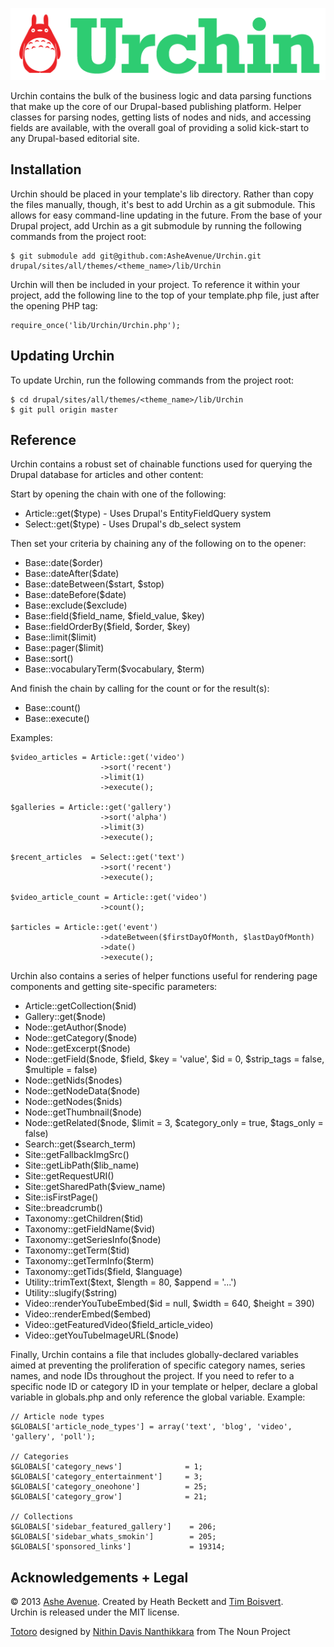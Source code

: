 ![Urchin](/img/logo.png)

Urchin contains the bulk of the business logic and data parsing functions that make up the core of our Drupal-based publishing platform. Helper classes for parsing nodes, getting lists of nodes and nids, and accessing fields are available, with the overall goal of providing a solid kick-start to any Drupal-based editorial site.

Installation
--

Urchin should be placed in your template's lib directory. Rather than copy the files manually, though, it's best to add Urchin as a git submodule. This allows for easy command-line updating in the future. From the base of your Drupal project, add Urchin as a git submodule by running the following commands from the project root:

    $ git submodule add git@github.com:AsheAvenue/Urchin.git drupal/sites/all/themes/<theme_name>/lib/Urchin

Urchin will then be included in your project. To reference it within your project, add the following line to the top of your template.php file, just after the opening PHP tag:

    require_once('lib/Urchin/Urchin.php');

Updating Urchin
--

To update Urchin, run the following commands from the project root:

    $ cd drupal/sites/all/themes/<theme_name>/lib/Urchin
    $ git pull origin master

Reference
--

Urchin contains a robust set of chainable functions used for querying the Drupal database for articles and other content:

Start by opening the chain with one of the following:

- Article::get($type) - Uses Drupal's EntityFieldQuery system
- Select::get($type) - Uses Drupal's db_select system

Then set your criteria by chaining any of the following on to the opener:

- Base::date($order)
- Base::dateAfter($date)
- Base::dateBetween($start, $stop)
- Base::dateBefore($date)
- Base::exclude($exclude)
- Base::field($field_name, $field_value, $key)
- Base::fieldOrderBy($field, $order, $key)
- Base::limit($limit)
- Base::pager($limit)
- Base::sort()
- Base::vocabularyTerm($vocabulary, $term)

And finish the chain by calling for the count or for the result(s):

- Base::count()
- Base::execute()

Examples:

    $video_articles = Article::get('video')
                        ->sort('recent')
                        ->limit(1)
                        ->execute();

    $galleries = Article::get('gallery')
                        ->sort('alpha')
                        ->limit(3)
                        ->execute();

    $recent_articles  = Select::get('text')
                        ->sort('recent')
                        ->execute();

    $video_article_count = Article::get('video')
                        ->count();
    
    $articles = Article::get('event')
                        ->dateBetween($firstDayOfMonth, $lastDayOfMonth)
                        ->date()
                        ->execute();


Urchin also contains a series of helper functions useful for rendering page components and getting site-specific parameters:

- Article::getCollection($nid)
- Gallery::get($node)
- Node::getAuthor($node)
- Node::getCategory($node)
- Node::getExcerpt($node)
- Node::getField($node, $field, $key = 'value', $id = 0, $strip_tags = false, $multiple = false)
- Node::getNids($nodes)
- Node::getNodeData($node)
- Node::getNodes($nids)
- Node::getThumbnail($node)
- Node::getRelated($node, $limit = 3, $category_only = true, $tags_only = false)
- Search::get($search_term)
- Site::getFallbackImgSrc()
- Site::getLibPath($lib_name)
- Site::getRequestURI()
- Site::getSharedPath($view_name)
- Site::isFirstPage()
- Site::breadcrumb()
- Taxonomy::getChildren($tid)
- Taxonomy::getFieldName($vid)
- Taxonomy::getSeriesInfo($node)
- Taxonomy::getTerm($tid)
- Taxonomy::getTermInfo($term)
- Taxonomy::getTids($field, $language)
- Utility::trimText($text, $length = 80, $append = '...')
- Utility::slugify($string)
- Video::renderYouTubeEmbed($id = null, $width = 640, $height = 390)
- Video::renderEmbed($embed)
- Video::getFeaturedVideo($field_article_video)
- Video::getYouTubeImageURL($node)

Finally, Urchin contains a file that includes globally-declared variables aimed at preventing the proliferation of specific category names, series names, and node IDs throughout the project. If you need to refer to a specific node ID or category ID in your template or helper, declare a global variable in globals.php and only reference the global variable. Example:

    // Article node types
    $GLOBALS['article_node_types'] = array('text', 'blog', 'video', 'gallery', 'poll');

    // Categories
    $GLOBALS['category_news']              = 1;
    $GLOBALS['category_entertainment']     = 3;
    $GLOBALS['category_oneohone']          = 25;
    $GLOBALS['category_grow']              = 21;

    // Collections
    $GLOBALS['sidebar_featured_gallery']    = 206;
    $GLOBALS['sidebar_whats_smokin']        = 205;
    $GLOBALS['sponsored_links']             = 19314;

Acknowledgements + Legal
--
© 2013 <a href="http://www.asheavenue.com">Ashe Avenue</a>. Created by Heath Beckett and <a href="http://twitter.com/timboisvert">Tim Boisvert</a>.
<br />
Urchin is released under the MIT license.

<a href="http://thenounproject.com/noun/totoro/#icon-No3424" target="_blank">Totoro</a> designed by <a href="http://thenounproject.com/nithindavis" target="_blank">Nithin Davis Nanthikkara</a> from The Noun Project
